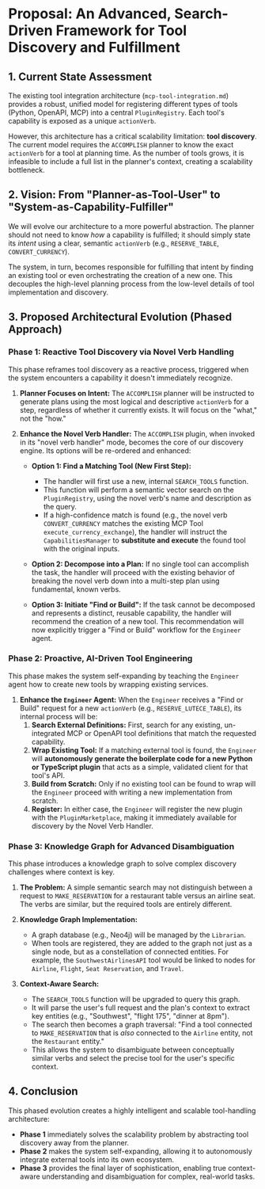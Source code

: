 # Proposal: An Advanced, Search-Driven Framework for Tool Discovery and Fulfillment

## 1. Current State Assessment

The existing tool integration architecture (`mcp-tool-integration.md`) provides a robust, unified model for registering different types of tools (Python, OpenAPI, MCP) into a central `PluginRegistry`. Each tool's capability is exposed as a unique `actionVerb`.

However, this architecture has a critical scalability limitation: **tool discovery**. The current model requires the `ACCOMPLISH` planner to know the exact `actionVerb` for a tool at planning time. As the number of tools grows, it is infeasible to include a full list in the planner's context, creating a scalability bottleneck.

## 2. Vision: From "Planner-as-Tool-User" to "System-as-Capability-Fulfiller"

We will evolve our architecture to a more powerful abstraction. The planner should not need to know *how* a capability is fulfilled; it should simply state its *intent* using a clear, semantic `actionVerb` (e.g., `RESERVE_TABLE`, `CONVERT_CURRENCY`).

The system, in turn, becomes responsible for fulfilling that intent by finding an existing tool or even orchestrating the creation of a new one. This decouples the high-level planning process from the low-level details of tool implementation and discovery.

## 3. Proposed Architectural Evolution (Phased Approach)

### Phase 1: Reactive Tool Discovery via Novel Verb Handling

This phase reframes tool discovery as a reactive process, triggered when the system encounters a capability it doesn't immediately recognize.

1.  **Planner Focuses on Intent:** The `ACCOMPLISH` planner will be instructed to generate plans using the most logical and descriptive `actionVerb` for a step, regardless of whether it currently exists. It will focus on the "what," not the "how."

2.  **Enhance the Novel Verb Handler:** The `ACCOMPLISH` plugin, when invoked in its "novel verb handler" mode, becomes the core of our discovery engine. Its options will be re-ordered and enhanced:

    *   **Option 1: Find a Matching Tool (New First Step):**
        *   The handler will first use a new, internal `SEARCH_TOOLS` function.
        *   This function will perform a semantic vector search on the `PluginRegistry`, using the novel verb's name and description as the query.
        *   If a high-confidence match is found (e.g., the novel verb `CONVERT_CURRENCY` matches the existing MCP Tool `execute_currency_exchange`), the handler will instruct the `CapabilitiesManager` to **substitute and execute** the found tool with the original inputs.

    *   **Option 2: Decompose into a Plan:** If no single tool can accomplish the task, the handler will proceed with the existing behavior of breaking the novel verb down into a multi-step plan using fundamental, known verbs.

    *   **Option 3: Initiate "Find or Build":** If the task cannot be decomposed and represents a distinct, reusable capability, the handler will recommend the creation of a new tool. This recommendation will now explicitly trigger a "Find or Build" workflow for the `Engineer` agent.

### Phase 2: Proactive, AI-Driven Tool Engineering

This phase makes the system self-expanding by teaching the `Engineer` agent how to create new tools by wrapping existing services.

1.  **Enhance the `Engineer` Agent:** When the `Engineer` receives a "Find or Build" request for a new `actionVerb` (e.g., `RESERVE_LUTECE_TABLE`), its internal process will be:
    1.  **Search External Definitions:** First, search for any existing, un-integrated MCP or OpenAPI tool definitions that match the requested capability.
    2.  **Wrap Existing Tool:** If a matching external tool is found, the `Engineer` will **autonomously generate the boilerplate code for a new Python or TypeScript plugin** that acts as a simple, validated client for that tool's API.
    3.  **Build from Scratch:** Only if no existing tool can be found to wrap will the `Engineer` proceed with writing a new implementation from scratch.
    4.  **Register:** In either case, the `Engineer` will register the new plugin with the `PluginMarketplace`, making it immediately available for discovery by the Novel Verb Handler.

### Phase 3: Knowledge Graph for Advanced Disambiguation

This phase introduces a knowledge graph to solve complex discovery challenges where context is key.

1.  **The Problem:** A simple semantic search may not distinguish between a request to `MAKE_RESERVATION` for a restaurant table versus an airline seat. The verbs are similar, but the required tools are entirely different.

2.  **Knowledge Graph Implementation:**
    *   A graph database (e.g., Neo4j) will be managed by the `Librarian`.
    *   When tools are registered, they are added to the graph not just as a single node, but as a constellation of connected entities. For example, the `SouthwestAirlinesAPI` tool would be linked to nodes for `Airline`, `Flight`, `Seat Reservation`, and `Travel`.

3.  **Context-Aware Search:**
    *   The `SEARCH_TOOLS` function will be upgraded to query this graph.
    *   It will parse the user's full request and the plan's context to extract key entities (e.g., "Southwest", "flight 175", "dinner at 8pm").
    *   The search then becomes a graph traversal: "Find a tool connected to `MAKE_RESERVATION` that is *also* connected to the `Airline` entity, not the `Restaurant` entity."
    *   This allows the system to disambiguate between conceptually similar verbs and select the precise tool for the user's specific context.

## 4. Conclusion

This phased evolution creates a highly intelligent and scalable tool-handling architecture:

-   **Phase 1** immediately solves the scalability problem by abstracting tool discovery away from the planner.
-   **Phase 2** makes the system self-expanding, allowing it to autonomously integrate external tools into its own ecosystem.
-   **Phase 3** provides the final layer of sophistication, enabling true context-aware understanding and disambiguation for complex, real-world tasks.